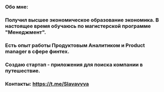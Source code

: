 ### Обо мне:

### Получил высшее экономическое образование экономика. В настоящее время обучаюсь по магистерской программе "Менеджмент".

### Есть опыт работы Продуктовым Аналитиком и Product manager в сфере финтех. 

### Создаю стартап - приложения для поиска компании в путешествие. 

### Контакты: https://t.me/Slavavvva
